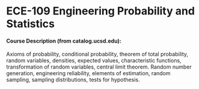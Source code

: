 # ECE-109 Engineering Probability and Statistics

#### Course Description (from catalog.ucsd.edu):
Axioms of probability, conditional probability, theorem of total probability, random variables, densities, expected values, characteristic functions, transformation of random variables, central limit theorem. Random number generation, engineering reliability, elements of estimation, random sampling, sampling distributions, tests for hypothesis.
